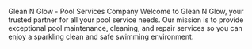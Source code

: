 Glean N Glow - Pool Services Company
Welcome to Glean N Glow, your trusted partner for all your pool service needs. Our mission is to provide exceptional pool maintenance, cleaning, and repair services so you can enjoy a sparkling clean and safe swimming environment.
